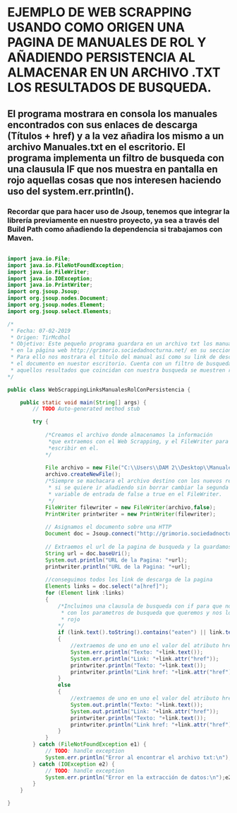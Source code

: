 # EJEMPLO DE WEB SCRAPPING USANDO COMO ORIGEN UNA PAGINA DE MANUALES DE ROL Y AÑADIENDO PERSISTENCIA AL ALMACENAR EN UN ARCHIVO .TXT LOS RESULTADOS DE BUSQUEDA.

## El programa mostrara en consola los manuales encontrados con sus enlaces de descarga (Títulos + href) y a la vez añadira los mismo a un archivo Manuales.txt en el escritorio. El programa implementa un filtro de busqueda con una clausula IF que nos muestra en pantalla en rojo aquellas cosas que nos interesen haciendo uso del system.err.println().

### Recordar que para hacer uso de Jsoup, tenemos que integrar la librería previamente en nuestro proyecto, ya sea a través del Build Path como añadiendo la dependencia si trabajamos con Maven.

``` java

import java.io.File;
import java.io.FileNotFoundException;
import java.io.FileWriter;
import java.io.IOException;
import java.io.PrintWriter;
import org.jsoup.Jsoup;
import org.jsoup.nodes.Document;
import org.jsoup.nodes.Element;
import org.jsoup.select.Elements;

/*
 * Fecha: 07-02-2019
 * Origen: TirMcdhol
 * Objetivo: Este pequeño programa guardara en un archivo txt los manuales de rol encontrados
 * en la página web http://grimorio.sociedadnocturna.net/ en su seccion de descargas.
 * Para ello nos mostrara el titulo del manual así como su link de descarga href, y guardara
 * el documento en nuestor escritorio. Cuenta con un filtro de busqueda que hace que
 * aquellos resultados que coincidan con nuestra busqueda se muestren rojos en consola.
*/

public class WebScrappingLinksManualesRolConPersistencia {

	public static void main(String[] args) {
		// TODO Auto-generated method stub

		try {
			
			/*Creamos el archivo donde almacenamos la información
			 *que extraemos con el Web Scrapping, y el FileWriter para
			 *escribir en el.
			*/
			
			File archivo = new File("C:\\Users\\DAM 2\\Desktop\\Manuales.txt");
			archivo.createNewFile();
			/*Siempre se machacara el archivo destino con los nuevos resultados*
			 * si se quiere ir añadiendo sin borrar cambiar la segunda
			 * variable de entrada de false a true en el FileWriter.
			 */
			FileWriter filewriter = new FileWriter(archivo,false);
			PrintWriter printwriter = new PrintWriter(filewriter); 
			
			// Asignamos el documento sobre una HTTP
			Document doc = Jsoup.connect("http://grimorio.sociedadnocturna.net/Listado.php").get();
			
			// Extraemos el url de la pagina de busqueda y la guardamos en el .txt.
			String url = doc.baseUri();
			System.out.println("URL de la Pagina: "+url);
			printwriter.println("URL de la Pagina: "+url);
			
			//conseguimos todos los link de descarga de la pagina
			Elements links = doc.select("a[href]");
			for (Element link :links)
			{
				/*Incluimos una clausula de busqueda con if para que nos resalte los manuales
				 * con los parametros de busqueda que queremos y nos los imprima en 
				 * rojo
				*/
				if (link.text().toString().contains("eaten") || link.text().toString().contains("Cthulhu") || link.text().toString().contains("Primigenios"))
				{
					//extraemos de uno en uno el valor del atributo href
					System.err.println("Texto: "+link.text());
					System.err.println("Link: "+link.attr("href"));
					printwriter.println("Texto: "+link.text());
					printwriter.println("Link href: "+link.attr("href"));
				}
				else
				{
					//extraemos de uno en uno el valor del atributo href
					System.out.println("Texto: "+link.text());
					System.out.println("Link: "+link.attr("href"));
					printwriter.println("Texto: "+link.text());
					printwriter.println("Link href: "+link.attr("href"));
				}
			}
		} catch (FileNotFoundException e1) {
			// TODO: handle exception
			System.err.println("Error al encontrar el archivo txt:\n");e1.printStackTrace();
		} catch (IOException e2) {
			// TODO: handle exception
			System.err.println("Error en la extracción de datos:\n");e2.printStackTrace();
		} 
	}

}

```
